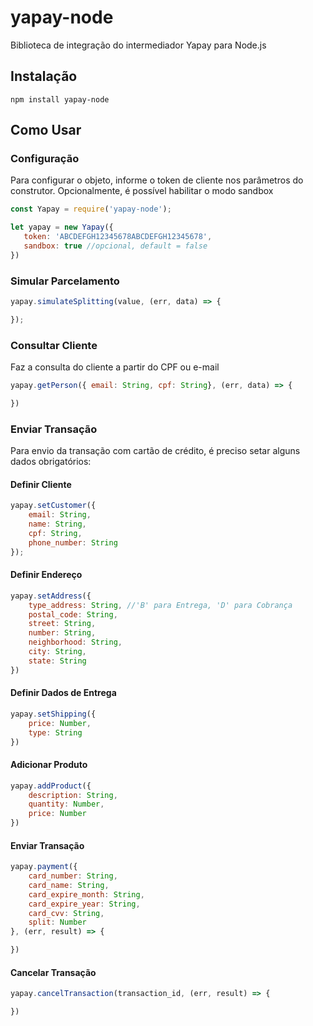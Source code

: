 
# yapay-node
Biblioteca de integração do intermediador Yapay para Node.js

## Instalação
`npm install yapay-node`

## Como Usar

### Configuração
Para configurar o objeto, informe o token de cliente nos parâmetros do construtor. Opcionalmente, é possível habilitar o modo sandbox

```javascript
const Yapay = require('yapay-node');

let yapay = new Yapay({
   token: 'ABCDEFGH12345678ABCDEFGH12345678',
   sandbox: true //opcional, default = false
})
```

### Simular Parcelamento
```javascript
yapay.simulateSplitting(value, (err, data) => {

});
```

### Consultar Cliente
Faz a consulta do cliente a partir do CPF ou e-mail
```javascript
yapay.getPerson({ email: String, cpf: String}, (err, data) => {

})
```

### Enviar Transação
Para envio da transação com cartão de crédito, é preciso setar alguns dados obrigatórios:

#### Definir Cliente
```javascript
yapay.setCustomer({
    email: String,
    name: String,
    cpf: String,
    phone_number: String
});
```

#### Definir Endereço
```javascript
yapay.setAddress({
    type_address: String, //'B' para Entrega, 'D' para Cobrança
    postal_code: String,
    street: String,
    number: String,
    neighborhood: String,
    city: String,
    state: String
})
```

#### Definir Dados de Entrega
```javascript
yapay.setShipping({
    price: Number,
    type: String
})
```

#### Adicionar Produto
```javascript
yapay.addProduct({
    description: String,
    quantity: Number,
    price: Number
})
```

#### Enviar Transação
```javascript
yapay.payment({
    card_number: String,
    card_name: String,
    card_expire_month: String,
    card_expire_year: String,
    card_cvv: String,
    split: Number
}, (err, result) => {

})
```

#### Cancelar Transação
```javascript
yapay.cancelTransaction(transaction_id, (err, result) => {

})
```